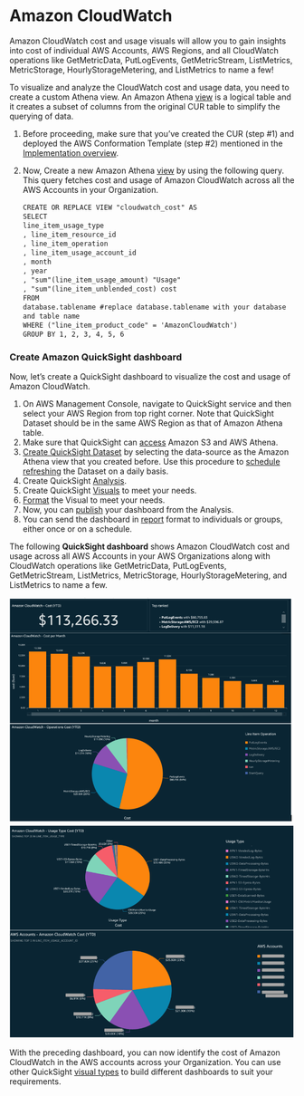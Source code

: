# Amazon CloudWatch

Amazon CloudWatch cost and usage visuals will allow you to gain insights into cost of individual AWS Accounts, AWS Regions, and all CloudWatch operations like GetMetricData, PutLogEvents, GetMetricStream, ListMetrics, MetricStorage, HourlyStorageMetering, and ListMetrics to name a few!  
  
To visualize and analyze the CloudWatch cost and usage data, you need to create a custom Athena view. An Amazon Athena [view][view] is a logical table and it creates a subset of columns from the original CUR table to simplify the querying of data.

1.	Before proceeding, make sure that you’ve created the CUR (step #1) and deployed the AWS Conformation Template (step #2) mentioned in the [Implementation overview][cid-implement].

2.	Now, Create a new Amazon Athena [view][view] by using the following query. This query fetches cost and usage of Amazon CloudWatch across all the AWS Accounts in your Organization.

        CREATE OR REPLACE VIEW "cloudwatch_cost" AS 
        SELECT
        line_item_usage_type
        , line_item_resource_id
        , line_item_operation
        , line_item_usage_account_id
        , month
        , year
        , "sum"(line_item_usage_amount) "Usage"
        , "sum"(line_item_unblended_cost) cost
        FROM
        database.tablename #replace database.tablename with your database and table name
        WHERE ("line_item_product_code" = 'AmazonCloudWatch')
        GROUP BY 1, 2, 3, 4, 5, 6


### Create Amazon QuickSight dashboard

Now, let’s create a QuickSight dashboard to visualize the cost and usage of Amazon CloudWatch.  

1.	On AWS Management Console, navigate to QuickSight service and then select your AWS Region from top right corner. Note that QuickSight Dataset should be in the same AWS Region as that of Amazon Athena table.
2.	Make sure that QuickSight can [access][access] Amazon S3 and AWS Athena.
3.	[Create QuickSight Dataset][create-dataset] by selecting the data-source as the Amazon Athena view that you created before. Use this procedure to [schedule refreshing][schedule-refresh] the Dataset on a daily basis.
4.	Create QuickSight [Analysis][analysis].
5.	Create QuickSight [Visuals][visuals] to meet your needs. 
6.	[Format][format] the Visual to meet your needs. 
7.	Now, you can [publish][publish] your dashboard from the Analysis.
8.	You can send the dashboard in [report][report] format to individuals or groups, either once or on a schedule.

The following **QuickSight dashboard** shows Amazon CloudWatch cost and usage across all AWS Accounts in your AWS Organizations along with CloudWatch operations like GetMetricData, PutLogEvents, GetMetricStream, ListMetrics, MetricStorage, HourlyStorageMetering, and ListMetrics to name a few.

![cloudwatch-cost1](../../images/cloudwatch-cost-1.PNG)
![cloudwatch-cost2](../../images/cloudwatch-cost-2.PNG)

With the preceding dashboard, you can now identify the cost of Amazon CloudWatch in the AWS accounts across your Organization. You can use other QuickSight [visual types][types] to build different dashboards to suit your requirements.


[view]: https://athena-in-action.workshop.aws/30-basics/303-create-view.html
[access]: https://docs.aws.amazon.com/quicksight/latest/user/accessing-data-sources.html
[create-dataset]: https://docs.aws.amazon.com/quicksight/latest/user/create-a-data-set-athena.html
[schedule-refresh]: https://docs.aws.amazon.com/quicksight/latest/user/refreshing-imported-data.html
[analysis]: https://docs.aws.amazon.com/quicksight/latest/user/creating-an-analysis.html
[visuals]: https://docs.aws.amazon.com/quicksight/latest/user/creating-a-visual.html
[format]: https://docs.aws.amazon.com/quicksight/latest/user/formatting-a-visual.html
[publish]: https://docs.aws.amazon.com/quicksight/latest/user/creating-a-dashboard.html
[report]: https://docs.aws.amazon.com/quicksight/latest/user/sending-reports.html
[types]: https://docs.aws.amazon.com/quicksight/latest/user/working-with-visual-types.html
[cid-implement]: http://127.0.0.1:8000/observability-best-practices/guides/cost-optimization/cost/#cloud-intelligence-dashboards
